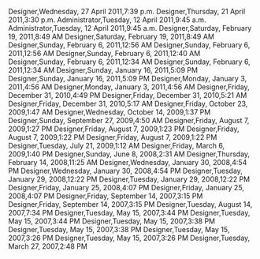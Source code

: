 ﻿Designer,Wednesday, 27 April 2011,7:39 p.m.Designer,Thursday, 21 April 2011,3:30 p.m.Administrator,Tuesday, 12 April 2011,9:45 a.m.Administrator,Tuesday, 12 April 2011,9:45 a.m.Designer,Saturday, February 19, 2011,8:49 AMDesigner,Saturday, February 19, 2011,8:49 AMDesigner,Sunday, February 6, 2011,12:56 AMDesigner,Sunday, February 6, 2011,12:56 AMDesigner,Sunday, February 6, 2011,12:40 AMDesigner,Sunday, February 6, 2011,12:34 AMDesigner,Sunday, February 6, 2011,12:34 AMDesigner,Sunday, January 16, 2011,5:09 PMDesigner,Sunday, January 16, 2011,5:09 PMDesigner,Monday, January 3, 2011,4:56 AMDesigner,Monday, January 3, 2011,4:56 AMDesigner,Friday, December 31, 2010,4:49 PMDesigner,Friday, December 31, 2010,5:21 AMDesigner,Friday, December 31, 2010,5:17 AMDesigner,Friday, October 23, 2009,1:47 AMDesigner,Wednesday, October 14, 2009,1:37 PMDesigner,Sunday, September 27, 2009,4:50 AMDesigner,Friday, August 7, 2009,1:27 PMDesigner,Friday, August 7, 2009,1:23 PMDesigner,Friday, August 7, 2009,1:22 PMDesigner,Friday, August 7, 2009,1:22 PMDesigner,Tuesday, July 21, 2009,1:12 AMDesigner,Friday, March 6, 2009,1:40 PMDesigner,Sunday, June 8, 2008,2:31 AMDesigner,Thursday, February 14, 2008,11:25 AMDesigner,Wednesday, January 30, 2008,4:54 PMDesigner,Wednesday, January 30, 2008,4:54 PMDesigner,Tuesday, January 29, 2008,12:22 PMDesigner,Tuesday, January 29, 2008,12:22 PMDesigner,Friday, January 25, 2008,4:07 PMDesigner,Friday, January 25, 2008,4:07 PMDesigner,Friday, September 14, 2007,3:15 PMDesigner,Friday, September 14, 2007,3:15 PMDesigner,Tuesday, August 14, 2007,7:34 PMDesigner,Tuesday, May 15, 2007,3:44 PMDesigner,Tuesday, May 15, 2007,3:44 PMDesigner,Tuesday, May 15, 2007,3:38 PMDesigner,Tuesday, May 15, 2007,3:38 PMDesigner,Tuesday, May 15, 2007,3:26 PMDesigner,Tuesday, May 15, 2007,3:26 PMDesigner,Tuesday, March 27, 2007,2:48 PM